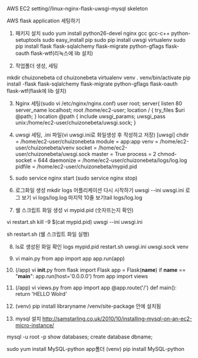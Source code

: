 AWS EC2 setting//linux-nginx-flask-uwsgi-mysql skeleton

AWS flask application 세팅하기

1. 패키지 설치
sudo yum install python26-devel nginx gcc gcc-c++ python-setuptools
sudo easy_install pip
sudo pip install uwsgi virtualenv
sudo pip install flask flask-sqlalchemy flask-migrate python-gflags flask-oauth flask-wtf(리눅스에 lib 설치)

2. 작업폴더 생성, 세팅

mkdir chuizonebeta
cd chuizonebeta
virtualenv venv
. venv/bin/activate
pip install -flask flask-sqlalchemy flask-migrate python-gflags flask-oauth flask-wtf(flask에 lib 설치)

3. Nginx 세팅(sudo vi /etc/nginx/nginx.conf)
user root;
server{
listen 80
server_name localhost;
root /home/ec2-user;
location / {
try_files $uri @path;
}
location @path {
include uwsgi_params;
uwsgi_pass unix:/home/ec2-user/chuizonebeta/uwsgi.sock;
}

4. uwsgi 세팅, .ini 파일(vi uwsgi.ini로 화일생성 후 작성하고 저장)
[uwsgi]
chdir = /home/ec2-user/chuizonebeta
module = app:app
venv = /home/ec2-user/chuizonebeta/venv
socket = /home/ec2-user/chuizonebeta/uwsgi.sock
master = True
process = 2
chmod-socket = 644
daemonize = /home/ec2-user/chuizonebeta/logs/log.log
pidfile = /home/ec2-user/chuizonebeta/mypid.pid

5. sudo service nginx start
    (sudo service nginx stop)

6. 로그화일 생성 
mkdir logs
어플리케이션 다시 시작하기 uwsgi --ini uwsgi.ini
로그 보기 vi logs/log.log
마지막 10줄 보기tail logs/log.log

7. 쉘 스크립트 화일 생성
vi mypid.pid (숫자뜨는지 확인)

vi restart.sh
kill -9 $(cat mypid.pid)
uwsgi --ini uwsgi.ini

sh restart.sh (쉘 스크립트 화일 실행)

8. ls로 생성된 화일 확인
logs mypid.pid restart.sh uwsgi.ini uwsgi.sock venv

9. vi main.py
from app import app
app.run(app)

10. (/app) vi __init__.py
from flask import Flask
app = Flask(__name__)
if __name__ == "__main__":
  app.run(host='0.0.0.0')
from app import views

11. (/app) vi views.py
from app import app
@app.route('/')
def main():
     return 'HELLO Wolrd'

12. (venv) pip install libraryname
/venv/site-package 안에 설치됨

13. mysql 설치
http://samstarling.co.uk/2010/10/installing-mysql-on-an-ec2-micro-instance/

mysql -u root -p
show databases;
create database dbname;

sudo yum install MySQL-python
app폴더 (venv) pip install MySQL-python
 

